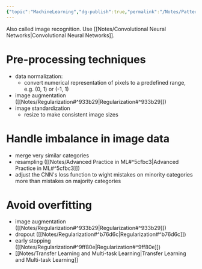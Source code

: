 ```yaml
---
{"topic":"MachineLearning","dg-publish":true,"permalink":"/Notes/Pattern Recognition/","dgPassFrontmatter":true,"noteIcon":""}
---
```


Also called image recognition. Use [[Notes/Convolutional Neural Networks\|Convolutional Neural Networks]].

# Pre-processing techniques
- data normalization:
	- convert numerical representation of pixels to a predefined range, e.g. (0, 1) or (-1, 1)
- image augmentation ([[Notes/Regularization#^933b29\|Regularization#^933b29]])
- image standardization
	- resize to make consistent image sizes 

# Handle imbalance in image data
- merge very similar categories
- resampling ([[Notes/Advanced Practice in ML#^5cfbc3\|Advanced Practice in ML#^5cfbc3]])
- adjust the CNN's loss function to wight mistakes on minority categories more than mistakes on majority categories
# Avoid overfitting
- image augmentation ([[Notes/Regularization#^933b29\|Regularization#^933b29]])
- dropout ([[Notes/Regularization#^b76d6c\|Regularization#^b76d6c]])
- early stopping ([[Notes/Regularization#^9ff80e\|Regularization#^9ff80e]])
- [[Notes/Transfer Learning and Multi-task Learning\|Transfer Learning and Multi-task Learning]]